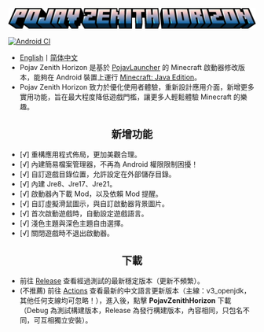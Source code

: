 <div align="center">
    <img width="512" src=".github/images/PojavZenithHorizon.png"></img>
</div>

[![Android CI](https://github.com/HopiHopy/PojavZenithHorizon/actions/workflows/android.yml/badge.svg)](https://github.com/HopiHopy/PojavZenithHorizon/actions/workflows/android.yml)  

- <a href="/README-EN_US.md">English</a>丨<a href="/README.md">简体中文</a>
- Pojav Zenith Horizon 是基於 [PojavLauncher](https://github.com/PojavLauncherTeam/PojavLauncher) 的 Minecraft 啟動器修改版本，能夠在 Android 裝置上運行 [Minecraft: Java Edition](https://www.minecraft.net/)。
- Pojav Zenith Horizon 致力於優化使用者體驗，重新設計應用介面，新增更多實用功能，旨在最大程度降低遊戲門檻，讓更多人輕鬆體驗 Minecraft 的樂趣。

<h2 align="center">新增功能</h2>  

- [√] 重構應用程式佈局，更加美觀合理。
- [√] 內建簡易檔案管理器，不再為 Android 權限限制困擾！
- [√] 自訂遊戲目錄位置，允許設定在外部儲存目錄。
- [√] 內建 Jre8、Jre17、Jre21。
- [√] 啟動器內下載 Mod，以及依賴 Mod 提醒。
- [√] 自訂虛擬滑鼠圖示，與自訂啟動器背景圖片。
- [√] 首次啟動遊戲時，自動設定遊戲語言。
- [√] 淺色主題與深色主題自由選擇。
- [√] 關閉遊戲時不退出啟動器。

<h2 align="center">下載</h2>  

- 前往 [Release](https://github.com/HopiHopy/PojavZenithHorizon/releases) 查看經過測試的最新穩定版本（更新不頻繁）。  
- (不推薦) 前往 [Actions](https://github.com/HopiHopy/PojavZenithHorizon/actions) 查看最新的中文語言更新版本（主線：v3_openjdk，其他任何支線均可忽略！），進入後，點擊 **PojavZenithHorizon** 下載（Debug 為測試構建版本，Release 為發行構建版本，內容相同，只包名不同，可互相獨立安裝）。
